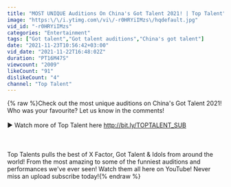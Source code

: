 ```yaml
---
title: "MOST UNIQUE Auditions On China's Got Talent 2021! | Top Talent"
image: "https:\/\/i.ytimg.com\/vi\/-r0HRYiIMzs\/hqdefault.jpg"
vid_id: "-r0HRYiIMzs"
categories: "Entertainment"
tags: ["Got talent","Got talent auditions","China's got talent"]
date: "2021-11-23T10:56:42+03:00"
vid_date: "2021-11-22T16:48:02Z"
duration: "PT16M47S"
viewcount: "2009"
likeCount: "91"
dislikeCount: "4"
channel: "Top Talent"
---
```

{% raw %}Check out the most unique auditions on China's Got Talent 2021! Who was your favourite? Let us know in the comments!<br /><br />▶︎ Watch more of Top Talent here <a rel="nofollow" target="blank" href="http://bit.ly/TOPTALENT_SUB">http://bit.ly/TOPTALENT_SUB</a><br /><br /><br /><br />Top Talents pulls the best of X Factor, Got Talent &amp; Idols from around the world! From the most amazing to some of the funniest auditions and performances we've ever seen! Watch them all here on YouTube! Never miss an upload subscribe today!{% endraw %}
